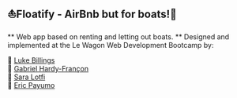 ## ⛵Floatify - AirBnb but for boats!🚤

** Web app based on renting and letting out boats. **
Designed and implemented at the Le Wagon Web Development Bootcamp by:

🔹 [Luke Billings](https://github.com/lukebillings)  
🔹 [Gabriel Hardy-Françon](https://github.com/xotw)  
🔹 [Sara Lotfi](https://github.com/saralotfi)  
🔹 [Eric Payumo](https://github.com/Erickson1309)  

